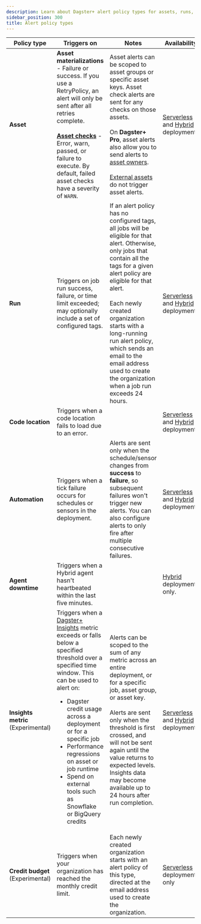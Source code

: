 ```yaml
---
description: Learn about Dagster+ alert policy types for assets, runs, code locations, automation, agent downtime, insights, and credit budget limits.
sidebar_position: 300
title: Alert policy types
---
```


| Policy type                        | Triggers on                                                                                                                                                                                                                                                                                                                                                                                         | Notes                                                                                                                                                                                                                                                                                                                                                                                        | Availability                                                                                                                                    |
| ---------------------------------- | --------------------------------------------------------------------------------------------------------------------------------------------------------------------------------------------------------------------------------------------------------------------------------------------------------------------------------------------------------------------------------------------------- | -------------------------------------------------------------------------------------------------------------------------------------------------------------------------------------------------------------------------------------------------------------------------------------------------------------------------------------------------------------------------------------------- | ----------------------------------------------------------------------------------------------------------------------------------------------- |
| **Asset**                          | **Asset materializations** - Failure or success. If you use a RetryPolicy, an alert will only be sent after all retries complete.<br /><br />**[Asset checks](/guides/test/asset-checks)** - Error, warn, passed, or failure to execute. By default, failed asset checks have a severity of `WARN`.                                                                                                 | Asset alerts can be scoped to asset groups or specific asset keys. Asset check alerts are sent for any checks on those assets.<br /><br />On **Dagster+ Pro**, asset alerts also allow you to send alerts to [asset owners](/guides/build/assets/metadata-and-tags/#owners).<br /><br />[External assets](/guides/build/assets/external-assets) do not trigger asset alerts.                 | [Serverless](/dagster-plus/deployment/deployment-types/serverless/) and [Hybrid](/dagster-plus/deployment/deployment-types/hybrid/) deployments |
| **Run**                            | Triggers on job run success, failure, or time limit exceeded; may optionally include a set of configured tags.                                                                                                                                                                                                                                                                                      | If an alert policy has no configured tags, all jobs will be eligible for that alert. Otherwise, only jobs that contain all the tags for a given alert policy are eligible for that alert.<br /><br />Each newly created organization starts with a long-running run alert policy, which sends an email to the email address used to create the organization when a job run exceeds 24 hours. | [Serverless](/dagster-plus/deployment/deployment-types/serverless/) and [Hybrid](/dagster-plus/deployment/deployment-types/hybrid/) deployments |
| **Code location**                  | Triggers when a code location fails to load due to an error.                                                                                                                                                                                                                                                                                                                                        |                                                                                                                                                                                                                                                                                                                                                                                              | [Serverless](/dagster-plus/deployment/deployment-types/serverless/) and [Hybrid](/dagster-plus/deployment/deployment-types/hybrid/) deployments |
| **Automation**                     | Triggers when a tick failure occurs for schedules or sensors in the deployment.                                                                                                                                                                                                                                                                                                                     | Alerts are sent only when the schedule/sensor changes from **success** to **failure**, so subsequent failures won't trigger new alerts. You can also configure alerts to only fire after multiple consecutive failures.                                                                                                                                                                      | [Serverless](/dagster-plus/deployment/deployment-types/serverless/) and [Hybrid](/dagster-plus/deployment/deployment-types/hybrid/) deployments |
| **Agent downtime**                 | Triggers when a Hybrid agent hasn't heartbeated within the last five minutes.                                                                                                                                                                                                                                                                                                                       |                                                                                                                                                                                                                                                                                                                                                                                              | [Hybrid](/dagster-plus/deployment/deployment-types/hybrid/) deployments only.                                                                   |
| **Insights metric** (Experimental) | Triggers when a [Dagster+ Insights](/dagster-plus/features/insights/) metric exceeds or falls below a specified threshold over a specified time window. This can be used to alert on:<ul><li>Dagster credit usage across a deployment or for a specific job</li><li>Performance regressions on asset or job runtime</li><li>Spend on external tools such as Snowflake or BigQuery credits</li></ul> | Alerts can be scoped to the sum of any metric across an entire deployment, or for a specific job, asset group, or asset key.<br /><br />Alerts are sent only when the threshold is first crossed, and will not be sent again until the value returns to expected levels. Insights data may become available up to 24 hours after run completion.                                             | [Serverless](/dagster-plus/deployment/deployment-types/serverless/) and [Hybrid](/dagster-plus/deployment/deployment-types/hybrid/) deployments |
| **Credit budget** (Experimental)   | Triggers when your organization has reached the monthly credit limit.                                                                                                                                                                                                                                                                                                                               | Each newly created organization starts with an alert policy of this type, directed at the email address used to create the organization.                                                                                                                                                                                                                                                     | [Serverless](/dagster-plus/deployment/deployment-types/serverless/) deployments only                                                            |
